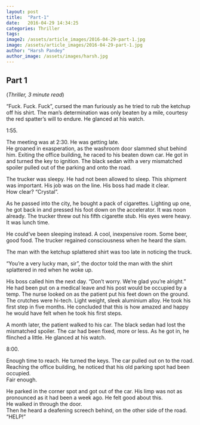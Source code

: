 ```yaml
---
layout: post
title:  "Part-1"
date:   2016-04-29 14:34:25
categories: Thriller
tags: 
image2: /assets/article_images/2016-04-29-part-1.jpg
image: /assets/article_images/2016-04-29-part-1.jpg
author: "Harsh Pandey"
author_image: /assets/images/harsh.jpg
---
```

<h2>Part 1</h2>
(<i>Thriller, 3 minute read</i>)
<p>“Fuck. Fuck. Fuck”, cursed the man furiously as he tried to rub the ketchup off his shirt. The man’s determination was only beaten by a mile, courtesy the red spatter’s will to endure. He glanced at his watch.</p>
<p>1:55.</p>
<p>The meeting was at 2:30. He was getting late.<br>
He groaned in exasperation, as the washroom door slammed shut behind him. Exiting the office building, he raced to his beaten down car. He got in and turned the key to ignition. The black sedan with a very mismatched spoiler pulled out of the parking and onto the road.</p>
<p>The trucker was sleepy. He had not been allowed to sleep. This shipment was important. His job was on the line. His boss had made it clear. <br>
How clear? “Crystal”.</p>
<p>As he passed into the city, he bought a pack of cigarettes. Lighting up one, he got back in and pressed his foot down on the accelerator. It was noon already.
The trucker threw out his fifth cigarette stub. His eyes were heavy. It was lunch time.</p>
<p>He could’ve been sleeping instead. A cool, inexpensive room. Some beer, good food.
The trucker regained consciousness when he heard the slam.</p>
<p>The man with the ketchup splattered shirt was too late in noticing the truck.</p>
<p>“You’re a very lucky man, sir”, the doctor told the man with the shirt splattered in red when he woke up.</p>
<p>His boss called him the next day. “Don’t worry. We’re glad you’re alright.” He had been put on a medical leave and his post would be occupied by a temp.
The nurse looked on as the patient put his feet down on the ground. The crutches were hi-tech. Light weight, sleek aluminium alloy. He took his first step in five months. He concluded that this is how amazed and happy he would have felt when he took his first steps.</p>
<p>A month later, the patient walked to his car. The black sedan had lost the mismatched spoiler. The car had been fixed, more or less. As he got in, he flinched a little. He glanced at his watch.</p>
<p>8:00.</p>
<p>Enough time to reach. He turned the keys. The car pulled out on to the road.<br>
Reaching the office building, he noticed that his old parking spot had been occupied.<br>
Fair enough.</p>
<p>He parked in the corner spot and got out of the car. His limp was not as pronounced as it had been a week ago. He felt good about this.<br>
He walked in through the door.<br>
Then he heard a deafening screech behind, on the other side of the road. “HELP!”</p>
